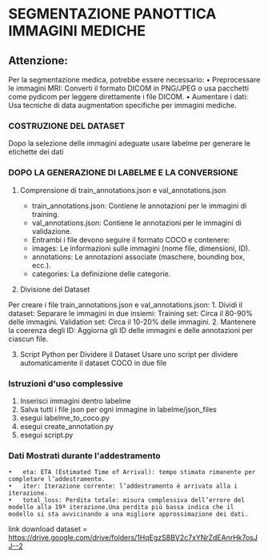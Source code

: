 # SEGMENTAZIONE PANOTTICA IMMAGINI MEDICHE 

## Attenzione:
Per la segmentazione medica, potrebbe essere necessario:
	•	Preprocessare le immagini MRI: Converti il formato DICOM in PNG/JPEG o usa pacchetti come pydicom per leggere direttamente i file DICOM.
	•	Aumentare i dati: Usa tecniche di data augmentation specifiche per immagini mediche.

### COSTRUZIONE DEL DATASET
Dopo la selezione delle immagini adeguate usare labelme per generare le etichette dei dati

### DOPO LA GENERAZIONE DI LABELME E LA CONVERSIONE 
1. Comprensione di train_annotations.json e val_annotations.json
	-	train_annotations.json: Contiene le annotazioni per le immagini di training.
	-	val_annotations.json: Contiene le annotazioni per le immagini di validazione.
	-	Entrambi i file devono seguire il formato COCO e contenere:
	-	images: Le informazioni sulle immagini (nome file, dimensioni, ID).
	-	annotations: Le annotazioni associate (maschere, bounding box, ecc.).
	-	categories: La definizione delle categorie.

2. Divisione del Dataset

Per creare i file train_annotations.json e val_annotations.json:
	1. Dividi il dataset:
		Separare le immagini in due insiemi:
		Training set: Circa il 80-90% delle immagini.
		Validation set: Circa il 10-20% delle immagini.
	2. Mantenere la coerenza degli ID:
		Aggiorna gli ID delle immagini e delle annotazioni per ciascun file.

3. Script Python per Dividere il Dataset
Usare uno script per dividere automaticamente il dataset COCO in due file


### Istruzioni d'uso complessive 
1. Inserisci immagini dentro labelme
2. Salva tutti i file json per ogni immagine in labelme/json_files
3. esegui labelme_to_coco.py
4. esegui create_annotation.py
5. esegui script.py

### Dati Mostrati durante l'addestramento
	•	eta: ETA (Estimated Time of Arrival): tempo stimato rimanente per completare l’addestramento.
	•	iter: Iterazione corrente: l’addestramento è arrivato alla i iterazione.
	•	total_loss: Perdita totale: misura complessiva dell’errore del modello alla 19ª iterazione.Una perdita più bassa indica che il modello si sta avvicinando a una migliore approssimazione dei dati.

link download dataset = https://drive.google.com/drive/folders/1HqEgzS8BV2c7xYNrZdEAnrHk7osJJ--2